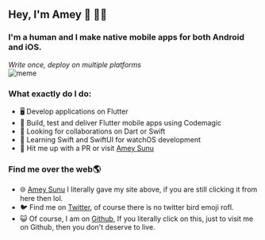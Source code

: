 ## Hey, I'm Amey :wave:  :man_technologist:

### I'm a human and I make native mobile apps for both Android and iOS.

  *Write once, deploy on multiple platforms*
  <br>
![meme](https://user-images.githubusercontent.com/48415436/90749865-ac52a000-e2dc-11ea-9141-ca27d78eb19c.jpg) 

### What exactly do I do:
* 🖥️ Develop applications on Flutter
* 🔬 Build, test and deliver Flutter mobile apps using Codemagic
* 🍁 Looking for collaborations on Dart or Swift
* 🙏 Learning Swift and SwiftUI for watchOS development
* 💁 Hit me up with a PR or visit [Amey Sunu](https://amey.live)


### Find me over the web🌎
* 🌐 [Amey Sunu](https://amey.live) I literally gave my site above, if you are still clicking it from here then lol.
* 🐦 Find me on [Twitter](https://twitter.com/ameysunu), of course there is no twitter bird emoji rofl.
* 😺 Of course, I am on [Github](https://github.com/ameysunu), If you literally click on this, just to visit me on Github, then you don't deserve to live.
